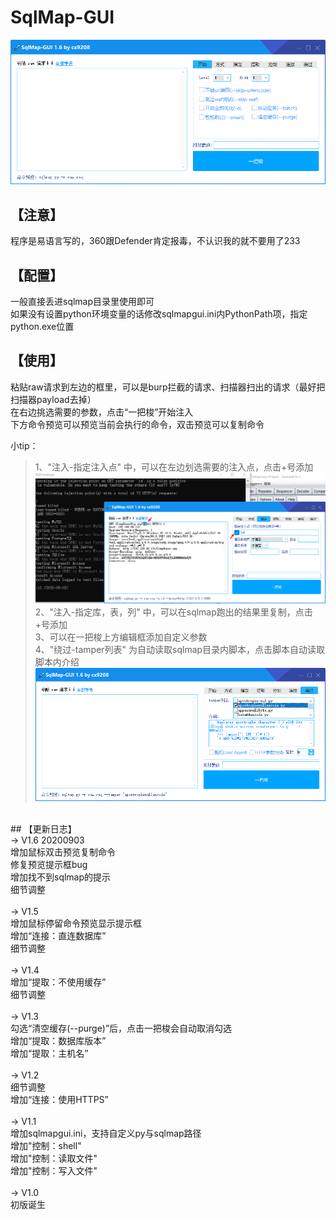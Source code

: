 # SqlMap-GUI
![预览](https://github.com/cx9208/SqlMap-GUI/raw/master/pic/Snipaste_2020-09-03_11-14-17.png)<br>
## 【注意】<br>
程序是易语言写的，360跟Defender肯定报毒，不认识我的就不要用了233<br>
## 【配置】<br>
一般直接丢进sqlmap目录里使用即可<br>
如果没有设置python环境变量的话修改sqlmapgui.ini内PythonPath项，指定python.exe位置<br>

## 【使用】<br>
粘贴raw请求到左边的框里，可以是burp拦截的请求、扫描器扫出的请求（最好把扫描器payload去掉）<br>
在右边挑选需要的参数，点击“一把梭”开始注入<br>
下方命令预览可以预览当前会执行的命令，双击预览可以复制命令<br>

小tip：<br>
>1、"注入-指定注入点" 中，可以在左边划选需要的注入点，点击+号添加<br>
![预览](https://github.com/cx9208/SqlMap-GUI/raw/master/pic/Snipaste_2020-09-03_11-27-06.png)<br>
>2、"注入-指定库，表，列" 中，可以在sqlmap跑出的结果里复制，点击+号添加<br>
>3、可以在一把梭上方编辑框添加自定义参数<br>
>4、"绕过-tamper列表" 为自动读取sqlmap目录内脚本，点击脚本自动读取脚本内介绍<br>
![预览](https://github.com/cx9208/SqlMap-GUI/raw/master/pic/Snipaste_2020-09-03_11-18-37.png)<br>
<br>
## 【更新日志】<br>
-> V1.6 20200903<br>
增加鼠标双击预览复制命令<br>
修复预览提示框bug<br>
增加找不到sqlmap的提示<br>
细节调整<br>
<br>
-> V1.5<br>
增加鼠标停留命令预览显示提示框<br>
增加“连接：直连数据库”<br>
细节调整<br>
<br>
-> V1.4<br>
增加“提取：不使用缓存”<br>
细节调整<br>
<br>
-> V1.3<br>
勾选“清空缓存(--purge)”后，点击一把梭会自动取消勾选<br>
增加“提取：数据库版本”<br>
增加“提取：主机名”<br>
<br>
-> V1.2<br>
细节调整<br>
增加“连接：使用HTTPS”<br>
<br>
-> V1.1<br>
增加sqlmapgui.ini，支持自定义py与sqlmap路径<br>
增加"控制：shell"<br>
增加"控制：读取文件"<br>
增加"控制：写入文件"<br>
<br>
-> V1.0<br>
初版诞生<br>
